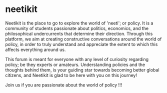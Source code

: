 # neetikit

Neetikit is the place to go to explore the world of 'neeti'; or policy. It is a community of students passionate about politics, economics, and the philosophical undercurrents that determine their direction. Through this platform, we aim at creating constructive conversations around the world of policy, in order to truly understand and appreciate the extent to which this affects everything around us.

This forum is meant for everyone with any level of curiosity regarding policy; be they experts or amateurs. Understanding policies and the thoughts behind them, is your guiding star towards becoming better global citizens, and Neetikit is glad to be here with you on this journey!

Join us if you are passionate about the world of policy !!! 
